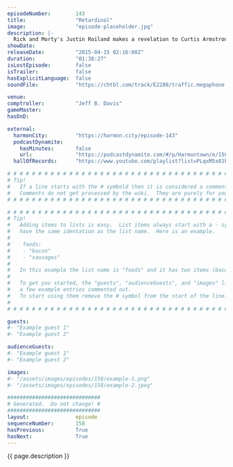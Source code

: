```yaml
---
episodeNumber:        143
title:                "Retardinol"
image:                "episode-placeholder.jpg"
description: |-
  Rick and Morty's Justin Roiland makes a revelation to Curtis Armstrong. Harmon longs for the cold war and its Shadow Run, not Shadow Picnic! Brought to you by Doritos and Honda!
showDate:             
releaseDate:          "2015-04-15 02:16:00Z"
duration:             "01:38:27"
isLostEpisode:        false
isTrailer:            false
hasExplicitLanguage:  false
soundFile:            "https://chtbl.com/track/E2288/traffic.megaphone.fm/STA2125009876.mp3?updated=1562016830"

venue:                
comptroller:          "Jeff B. Davis"
gameMaster:           
hasDnD:               

external:
  harmonCity:         "https://harmon.city/episode-143"
  podcastDynamite:
    hasMinutes:       false
    url:              "https://podcastdynamite.com/#/p/Harmontown/e/158/143"
  hallOfRecords:      "https://www.youtube.com/playlist?list=PLqxM5x81hNOY-W2CUyR-hF5wngNVHf7Is"

# # # # # # # # # # # # # # # # # # # # # # # # # # # # # # # # # # # # # # # # # # # # #
# Tip!
#   If a line starts with the # symbold then it is considered a comment.
#   Comments do not get processed by the wiki.  They are purely for your information.
# # # # # # # # # # # # # # # # # # # # # # # # # # # # # # # # # # # # # # # # # # # # #

# # # # # # # # # # # # # # # # # # # # # # # # # # # # # # # # # # # # # # # # # # # # #
# Tip!
#   Adding items to lists is easy.  List items always start with a - symbol and have
#   have the same identation as the list name.  Here is an example.
#
#    foods:
#    - "bacon"
#    - "sausages"
#
#   In this example the list name is "foods" and it has two items (bacon, and sausages).
#
#   To get you started, the "guests", "audienceGuests", and "images" lists below have
#   a few example entries commented out.
#   To start using them remove the # symbol from the start of the line.
#
# # # # # # # # # # # # # # # # # # # # # # # # # # # # # # # # # # # # # # # # # # # # #

guests:
#- "Example guest 1"
#- "Example guest 2"

audienceGuests:
#- "Example guest 1"
#- "Example guest 2"

images:
#- "/assets/images/episodes/158/example-1.png"
#- "/assets/images/episodes/158/example-2.jpeg"

##############################
# Generated.  Do not change! #
##############################
layout:               episode
sequenceNumber:       158
hasPrevious:          True
hasNext:              True
---
```


<!-- The episode description will be rendered here -->
{{ page.description }}

<!-- Add your content BELOW here -->
<!-- vvvvvvvvvvvvvvvvvvvvvvvvvvv -->




<!-- ^^^^^^^^^^^^^^^^^^^^^^^^^^^ -->
<!-- Add your content ABOVE here -->

<!-- The episode gallery will be rendered here -->